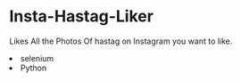 # Insta-Hastag-Liker
Likes All the Photos Of hastag on Instagram you want to like.
<li>selenium</li>
<li>Python</li>
